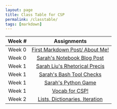 ```yaml
---
layout: page
title: Class Table for CSP
permalink: /classtable/
tags: [markdown]
---
```


| Week # | Assignments |
| :----: |   :-----:   |  
| Week 0 | [First Markdown Post/ About Me!](https://sarahliu2006.github.io/Sarah-Liu/2022/08/24/markdown.html) |
| Week 0 | [Sarah's Notebook Blog Post](https://sarahliu2006.github.io/Sarah-Liu/jupyter/2022/09/01/jupyterfirst.html) |
| Week 1 | [Sarah Liu's Rhetorical Precis](https://sarahliu2006.github.io/Sarah-Liu/2022/09/01/Sarah-Liu_-Rhetorical-Precis.html) |
| Week 1 | [Sarah's Bash Tool Checks](https://sarahliu2006.github.io/Sarah-Liu/jupyter/2022/09/01/bashtoolschecks.html) |
| Week 1 | [Sarah's Python Game](https://sarahliu2006.github.io/Sarah-Liu/jupyter/2022/09/01/pythongame.html) |
| Week 1 | [Vocab for CSP!](https://sarahliu2006.github.io/Sarah-Liu/vocab/) |
| Week 2 | [Lists, Dictionaries, Iteration](https://sarahliu2006.github.io/Sarah-Liu/collegeboard/python_lists) |